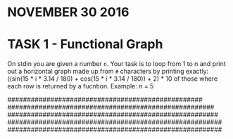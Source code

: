 # NOVEMBER 30 2016

# TASK 1 - Functional Graph

On stdin you are given a number `n`. Your task is to loop from 1 to n and print out
a horizontal graph made up from `#` characters by printing exactly:
((sin(15 * i * 3.14 / 180) + cos(15 * i * 3.14 / 180)) + 2) * 10 of those where each row is returned by a fucntion.
Example:
n = 5

##################################################
#####################################################
######################################################
#######################################################
#######################################################